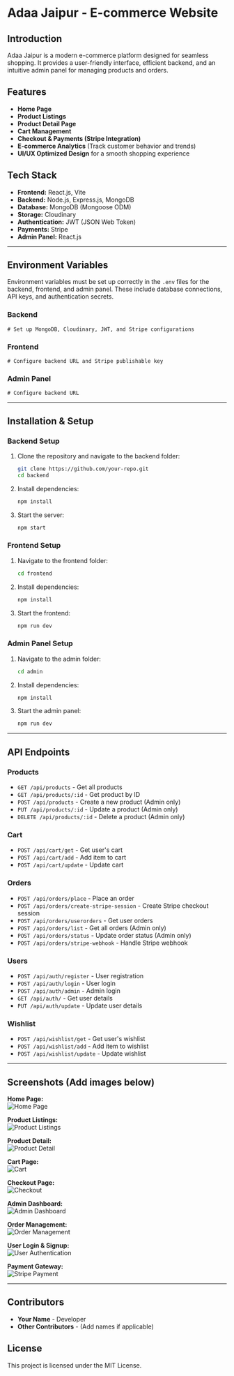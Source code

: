 # Adaa Jaipur - E-commerce Website

## Introduction
Adaa Jaipur is a modern e-commerce platform designed for seamless shopping. It provides a user-friendly interface, efficient backend, and an intuitive admin panel for managing products and orders.

## Features
- **Home Page**
- **Product Listings**
- **Product Detail Page**
- **Cart Management**
- **Checkout & Payments (Stripe Integration)**
- **E-commerce Analytics** (Track customer behavior and trends)
- **UI/UX Optimized Design** for a smooth shopping experience

## Tech Stack
- **Frontend:** React.js, Vite
- **Backend:** Node.js, Express.js, MongoDB
- **Database:** MongoDB (Mongoose ODM)
- **Storage:** Cloudinary
- **Authentication:** JWT (JSON Web Token)
- **Payments:** Stripe
- **Admin Panel:** React.js

---
## Environment Variables
Environment variables must be set up correctly in the `.env` files for the backend, frontend, and admin panel. These include database connections, API keys, and authentication secrets.

### Backend
```
# Set up MongoDB, Cloudinary, JWT, and Stripe configurations
```

### Frontend
```
# Configure backend URL and Stripe publishable key
```

### Admin Panel
```
# Configure backend URL
```

---
## Installation & Setup
### Backend Setup
1. Clone the repository and navigate to the backend folder:
   ```sh
   git clone https://github.com/your-repo.git
   cd backend
   ```
2. Install dependencies:
   ```sh
   npm install
   ```
3. Start the server:
   ```sh
   npm start
   ```

### Frontend Setup
1. Navigate to the frontend folder:
   ```sh
   cd frontend
   ```
2. Install dependencies:
   ```sh
   npm install
   ```
3. Start the frontend:
   ```sh
   npm run dev
   ```

### Admin Panel Setup
1. Navigate to the admin folder:
   ```sh
   cd admin
   ```
2. Install dependencies:
   ```sh
   npm install
   ```
3. Start the admin panel:
   ```sh
   npm run dev
   ```

---
## API Endpoints
### Products
- `GET /api/products` - Get all products
- `GET /api/products/:id` - Get product by ID
- `POST /api/products` - Create a new product (Admin only)
- `PUT /api/products/:id` - Update a product (Admin only)
- `DELETE /api/products/:id` - Delete a product (Admin only)

### Cart
- `POST /api/cart/get` - Get user's cart
- `POST /api/cart/add` - Add item to cart
- `POST /api/cart/update` - Update cart

### Orders
- `POST /api/orders/place` - Place an order
- `POST /api/orders/create-stripe-session` - Create Stripe checkout session
- `POST /api/orders/userorders` - Get user orders
- `POST /api/orders/list` - Get all orders (Admin only)
- `POST /api/orders/status` - Update order status (Admin only)
- `POST /api/orders/stripe-webhook` - Handle Stripe webhook

### Users
- `POST /api/auth/register` - User registration
- `POST /api/auth/login` - User login
- `POST /api/auth/admin` - Admin login
- `GET /api/auth/` - Get user details
- `PUT /api/auth/update` - Update user details

### Wishlist
- `POST /api/wishlist/get` - Get user's wishlist
- `POST /api/wishlist/add` - Add item to wishlist
- `POST /api/wishlist/update` - Update wishlist

---
## Screenshots (Add images below)
**Home Page:**  
![Home Page](#)

**Product Listings:**  
![Product Listings](#)

**Product Detail:**  
![Product Detail](#)

**Cart Page:**  
![Cart](#)

**Checkout Page:**  
![Checkout](#)

**Admin Dashboard:**  
![Admin Dashboard](#)

**Order Management:**  
![Order Management](#)

**User Login & Signup:**  
![User Authentication](#)


**Payment Gateway:**  
![Stripe Payment](#)

---
## Contributors
- **Your Name** - Developer
- **Other Contributors** - (Add names if applicable)

## License
This project is licensed under the MIT License.

